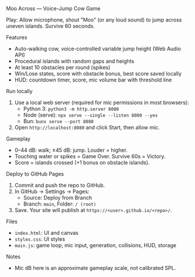 Moo Across — Voice-Jump Cow Game

Play: Allow microphone, shout "Moo" (or any loud sound) to jump across uneven islands. Survive 60 seconds.

Features
- Auto-walking cow, voice-controlled variable jump height (Web Audio API)
- Procedural islands with random gaps and heights
- At least 10 obstacles per round (spikes)
- Win/Lose states, score with obstacle bonus, best score saved locally
- HUD: countdown timer, score, mic volume bar with threshold line

Run locally
1) Use a local web server (required for mic permissions in most browsers):
   - Python 3: `python3 -m http.server 8080`
   - Node (serve): `npx serve --single --listen 8080 --yes`
   - Bun: `bunx serve --port 8080`
2) Open `http://localhost:8080` and click Start, then allow mic.

Gameplay
- 0–44 dB: walk; ≥45 dB: jump. Louder = higher.
- Touching water or spikes = Game Over. Survive 60s = Victory.
- Score = islands crossed (+1 bonus on obstacle islands).

Deploy to GitHub Pages
1) Commit and push the repo to GitHub.
2) In GitHub → Settings → Pages:
   - Source: Deploy from Branch
   - Branch: `main`, Folder: `/ (root)`
3) Save. Your site will publish at `https://<user>.github.io/<repo>/`.

Files
- `index.html`: UI and canvas
- `styles.css`: UI styles
- `main.js`: game loop, mic input, generation, collisions, HUD, storage

Notes
- Mic dB here is an approximate gameplay scale, not calibrated SPL.
